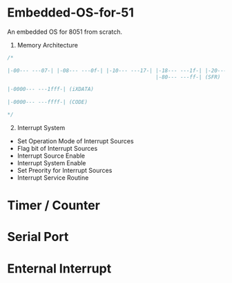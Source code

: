 # Embedded-OS-for-51
An embedded OS for 8051 from scratch.

1. Memory Architecture

```C
/*
	
|-00--- ---07-| |-08--- ---0f-| |-10--- ---17-| |-18--- ---1f-|	|-20--- ---2f-| |-30--- ---7f-|	|-80--- ---ff-| (iDATA)
												|-80--- ---ff-| (SFR)

|-0000--- ---1fff-| (iXDATA)
												
|-0000--- ---ffff-| (CODE)

*/
```

2. Interrupt System

* Set Operation Mode of Interrupt Sources
* Flag bit of Interrupt Sources
* Interrupt Source Enable
* Interrupt System Enable
* Set Preority for Interrupt Sources
* Interrupt Service Routine

# Timer / Counter

# Serial Port

# Enternal Interrupt
